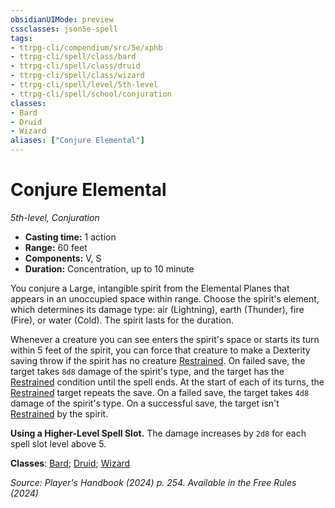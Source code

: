 ```yaml
---
obsidianUIMode: preview
cssclasses: json5e-spell
tags:
- ttrpg-cli/compendium/src/5e/xphb
- ttrpg-cli/spell/class/bard
- ttrpg-cli/spell/class/druid
- ttrpg-cli/spell/class/wizard
- ttrpg-cli/spell/level/5th-level
- ttrpg-cli/spell/school/conjuration
classes:
- Bard
- Druid
- Wizard
aliases: ["Conjure Elemental"]
---
```

# Conjure Elemental
*5th-level, Conjuration*  


- **Casting time:** 1 action
- **Range:** 60 feet
- **Components:** V, S
- **Duration:** Concentration, up to 10 minute

You conjure a Large, intangible spirit from the Elemental Planes that appears in an unoccupied space within range. Choose the spirit's element, which determines its damage type: air (Lightning), earth (Thunder), fire (Fire), or water (Cold). The spirit lasts for the duration.

Whenever a creature you can see enters the spirit's space or starts its turn within 5 feet of the spirit, you can force that creature to make a Dexterity saving throw if the spirit has no creature [Restrained](3-Mechanics/CLI/rules/conditions.md#Restrained). On failed save, the target takes `8d8` damage of the spirit's type, and the target has the [Restrained](3-Mechanics/CLI/rules/conditions.md#Restrained) condition until the spell ends. At the start of each of its turns, the [Restrained](3-Mechanics/CLI/rules/conditions.md#Restrained) target repeats the save. On a failed save, the target takes `4d8` damage of the spirit's type. On a successful save, the target isn't [Restrained](3-Mechanics/CLI/rules/conditions.md#Restrained) by the spirit.

**Using a Higher-Level Spell Slot.** The damage increases by `2d8` for each spell slot level above 5.

**Classes**: [Bard](list-spells-classes-bard); [Druid](list-spells-classes-druid); [Wizard](list-spells-classes-wizard)

*Source: Player's Handbook (2024) p. 254. Available in the Free Rules (2024)*